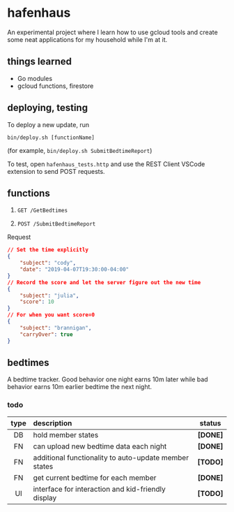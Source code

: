 # hafenhaus

An experimental project where I learn how to use gcloud tools and create some neat applications for my household while I'm at it.

## things learned
- Go modules
- gcloud functions, firestore

## deploying, testing

To deploy a new update, run 

`bin/deploy.sh [functionName]`

(for example, `bin/deploy.sh SubmitBedtimeReport`)

To test, open `hafenhaus_tests.http` and use the REST Client VSCode extension to send POST requests.

## functions

1. `GET /GetBedtimes`

2. `POST /SubmitBedtimeReport`

Request
``` json
// Set the time explicitly
{
    "subject": "cody",
    "date": "2019-04-07T19:30:00-04:00"
}
// Record the score and let the server figure out the new time
{
    "subject": "julia",
    "score": 10
}
// For when you want score=0
{
    "subject": "brannigan",
    "carryOver": true
}
```


## bedtimes

A bedtime tracker. Good behavior one night earns 10m later while bad behavior earns 10m earlier bedtime the next night.

### todo
| type  | description                                           |   status   |
| :---: | :---------------------------------------------------- | :--------: |
|  DB   | hold member states                                    | **[DONE]** |
|  FN   | can upload new bedtime data each night                | **[DONE]** |
|  FN   | additional functionality to auto-update member states | **[TODO]** |
|  FN   | get current bedtime for each member                   | **[DONE]** |
|  UI   | interface for interaction and kid-friendly display    | **[TODO]** |

